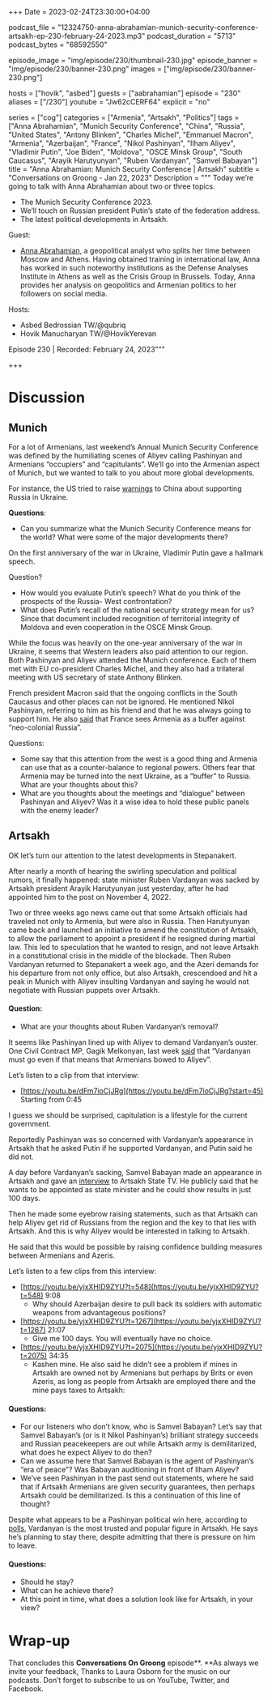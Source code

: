 +++
Date = 2023-02-24T23:30:00+04:00

podcast_file = "12324750-anna-abrahamian-munich-security-conference-artsakh-ep-230-february-24-2023.mp3"
podcast_duration = "5713"
podcast_bytes = "68592550"

episode_image = "img/episode/230/thumbnail-230.jpg"
episode_banner = "img/episode/230/banner-230.png"
images = ["img/episode/230/banner-230.png"]

hosts = ["hovik", "asbed"]
guests = ["aabrahamian"]
episode = "230"
aliases = ["/230"]
youtube = "Jw62cCERF64"
explicit = "no"

series = ["cog"]
categories = ["Armenia", "Artsakh", "Politics"]
tags = ["Anna Abrahamian", "Munich Security Conference", "China", "Russia", "United States", "Antony Blinken", "Charles Michel", "Emmanuel Macron", "Armenia", "Azerbaijan", "France", "Nikol Pashinyan", "Ilham Aliyev", "Vladimir Putin", "Joe Biden", "Moldova", "OSCE Minsk Group", "South Caucasus", "Arayik Harutyunyan", "Ruben Vardanyan", "Samvel Babayan"]
title = "Anna Abrahamian: Munich Security Conference | Artsakh"
subtitle = "Conversations on Groong - Jan 22, 2023"
Description = """
Today we’re going to talk with Anna Abrahamian about two or three topics.

* The Munich Security Conference 2023.
* We’ll touch on Russian president Putin’s state of the federation address.
* The latest political developments in Artsakh.

Guest: 

* [Anna Abrahamian](/guest/aabrahamian), a geopolitical analyst who splits her time between Moscow and Athens. Having obtained training in international law, Anna has worked in such noteworthy institutions as the Defense Analyses Institute in Athens as well as the Crisis Group in Brussels. Today, Anna provides her analysis on geopolitics and Armenian politics to her followers on social media.

Hosts:

- Asbed Bedrossian TW/@qubriq
- Hovik Manucharyan TW/@HovikYerevan

Episode 230 | Recorded: February 24, 2023"""

+++

# Discussion

## Munich

For a lot of Armenians, last weekend’s Annual Munich Security Conference was defined by the humiliating scenes of Aliyev calling Pashinyan and Armenians “occupiers” and “capitulants”. We’ll go into the Armenian aspect of Munich, but we wanted to talk to you about more global developments.

For instance, the US tried to raise [warnings](https://edition.cnn.com/2023/02/18/politics/us-warns-allies-china-russia/index.html) to China about supporting Russia in Ukraine.  

**Questions**:

* Can you summarize what the Munich Security Conference means for the world? What were some of the major developments there?

On the first anniversary of the war in Ukraine, Vladimir Putin gave a hallmark speech.

Question? 

* How would you evaluate Putin’s speech? What do you think of the prospects of the Russia- West confrontation?
* What does Putin’s recall of the national security strategy mean for us? Since that document included recognition of territorial integrity of Moldova and even cooperation in the OSCE Minsk Group.

While the focus was heavily on the one-year anniversary of the war in Ukraine, it seems that Western leaders also paid attention to our region. Both Pashinyan and Aliyev attended the Munich conference. Each of them met with EU co-president Charles Michel, and they also had a trilateral meeting with US secretary of state Anthony Blinken. 

French president Macron said that the ongoing conflicts in the South Caucasus and other places can not be ignored. He mentioned Nikol Pashinyan, referring to him as his friend and that he was always going to support him. He also [said](https://asbarez.com/france-views-armenia-as-buffer-to-neo-colonial-russia/) that France sees Armenia as a buffer against “neo-colonial Russia”.

Questions:

* Some say that this attention from the west is a good thing and Armenia can use that as a counter-balance to regional powers. Others fear that Armenia may be turned into the next Ukraine, as a “buffer” to Russia. What are your thoughts about this?
* What are you thoughts about the meetings and “dialogue” between Pashinyan and Aliyev? Was it a wise idea to hold these public panels with the enemy leader?

## Artsakh

OK let’s turn our attention to the latest developments in Stepanakert.

After nearly a month of hearing the swirling speculation and political rumors, it finally happened:  state minister Ruben Vardanyan was sacked by Artsakh president Arayik Harutyunyan just yesterday, after he had appointed him to the post on November 4, 2022.

Two or three weeks ago news came out that some Artsakh officials had traveled not only to Armenia, but were also in Russia. Then Harutyunyan came back and launched an initiative to amend the constitution of Artsakh, to allow the parliament to appoint a president if he resigned during martial law. This led to speculation that he wanted to resign, and not leave Artsakh in a constitutional crisis in the middle of the blockade. Then Ruben Vardanyan returned to Stepanakert a week ago, and the Azeri demands for his departure from not only office, but also Artsakh, crescendoed and hit a peak in Munich with Aliyev insulting Vardanyan and saying he would not negotiate with Russian puppets over Artsakh.


#### Question:

* What are your thoughts about Ruben Vardanyan’s removal?

It seems like Pashinyan lined up with Aliyev to demand Vardanyan’s ouster. One Civil Contract MP, Gagik Melkonyan, last week [said](https://www.azatutyun.am/a/32281869.html) that “Vardanyan must go even if that means that Armenians bowed to Aliyev”. 

Let’s listen to a clip from that interview:

* [https://youtu.be/dFm7ioCjJRg](https://youtu.be/dFm7ioCjJRg?start=45) Starting from 0:45

I guess we should be surprised, capitulation is a lifestyle for the current government.

Reportedly Pashinyan was so concerned with Vardanyan’s appearance in Artsakh that he asked Putin if he supported Vardanyan, and Putin said he did not.

A day before Vardanyan’s sacking, Samvel Babayan made an appearance in Artsakh and gave an [interview](https://youtu.be/yjxXHID9ZYU) to Artsakh State TV. He publicly said that he wants to be appointed as state minister and he could show results in just 100 days.

Then he made some eyebrow raising statements, such as that Artsakh can help Aliyev get rid of Russians from the region and the key to that lies with Artsakh. And this is why Aliyev would be interested in talking to Artsakh.

He said that this would be possible by raising confidence building measures between Armenians and Azeris. 

Let’s listen to a few clips from this interview:

* [https://youtu.be/yjxXHID9ZYU?t=548](https://youtu.be/yjxXHID9ZYU?t=548) 9:08
    * Why should Azerbaijan desire to pull back its soldiers with automatic weapons from advantageous positions?
* [https://youtu.be/yjxXHID9ZYU?t=1267](https://youtu.be/yjxXHID9ZYU?t=1267) 21:07
    * Give me 100 days. You will eventually have no choice.
* [https://youtu.be/yjxXHID9ZYU?t=2075](https://youtu.be/yjxXHID9ZYU?t=2075)  34:35
    * Kashen mine. He also said he didn’t see a problem if mines in Artsakh are owned not by Armenians but perhaps by Brits or even Azeris, as long as people from Artsakh are employed there and the mine pays taxes to Artsakh:

#### Questions:

* For our listeners who don’t know, who is Samvel Babayan? Let’s say that Samvel Babayan’s (or is it Nikol Pashinyan’s) brilliant strategy succeeds and Russian peacekeepers are out while Artsakh army is demilitarized, what does he expect Aliyev to do then?
* Can we assume here that Samvel Babayan is the agent of Pashinyan’s “era of peace”? Was Babayan auditioning in front of Ilham Aliyev?
* We’ve seen Pashinyan in the past send out statements, where he said that if Artsakh Armenians are given security guarantees, then perhaps Artsakh could be demilitarized. Is this a continuation of this line of thought?

Despite what appears to be a Pashinyan political win here, according to [polls](https://news.am/arm/news/745077.html), Vardanyan is the most trusted and popular figure in Artsakh. He says he’s planning to stay there, despite admitting that there is pressure on him to leave.

#### Questions:

* Should he stay?
* What can he achieve there?
* At this point in time, what does a solution look like for Artsakh, in your view?

# Wrap-up

That concludes this **Conversations On Groong** episode**. **As always we invite your feedback, Thanks to Laura Osborn for the music on our podcasts. Don’t forget to subscribe to us on YouTube, Twitter, and Facebook.
